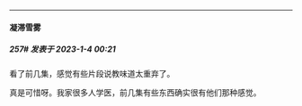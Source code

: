 

*****

####  凝滞雪雾  
##### 257#       发表于 2023-1-4 00:21

看了前几集，感觉有些片段说教味道太重弃了。

真是可惜呀。我家很多人学医，前几集有些东西确实很有他们那种感觉。

